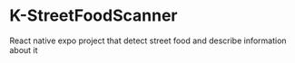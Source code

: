 # K-StreetFoodScanner
React native expo project that detect street food and describe information about it
